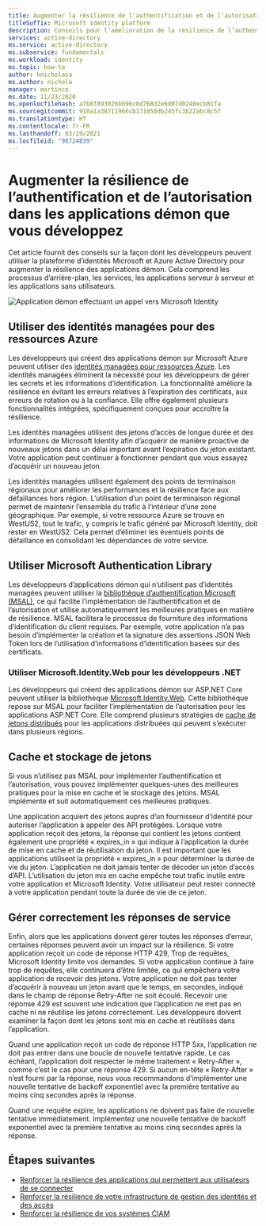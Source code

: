 ```yaml
---
title: Augmenter la résilience de l’authentification et de l’autorisation dans les applications démon que vous développez
titleSuffix: Microsoft identity platform
description: Conseils pour l’amélioration de la résilience de l’authentification et de l’autorisation dans une application démon à l’aide de la plateforme d’identités Microsoft
services: active-directory
ms.service: active-directory
ms.subservice: fundamentals
ms.workload: identity
ms.topic: how-to
author: knicholasa
ms.author: nichola
manager: martinco
ms.date: 11/23/2020
ms.openlocfilehash: a7b8f893026bb96c8d768d2e6d07d0240ecb81fa
ms.sourcegitcommit: 910a1a38711966cb171050db245fc3b22abc8c5f
ms.translationtype: HT
ms.contentlocale: fr-FR
ms.lasthandoff: 03/19/2021
ms.locfileid: "98724839"
---
```

# <a name="increase-the-resilience-of-authentication-and-authorization-in-daemon-applications-you-develop"></a>Augmenter la résilience de l’authentification et de l’autorisation dans les applications démon que vous développez

Cet article fournit des conseils sur la façon dont les développeurs peuvent utiliser la plateforme d’identités Microsoft et Azure Active Directory pour augmenter la résilience des applications démon. Cela comprend les processus d’arrière-plan, les services, les applications serveur à serveur et les applications sans utilisateurs.

![Application démon effectuant un appel vers Microsoft Identity](media/resilience-daemon-app/calling-microsoft-identity.png)

## <a name="use-managed-identities-for-azure-resources"></a>Utiliser des identités managées pour des ressources Azure

Les développeurs qui créent des applications démon sur Microsoft Azure peuvent utiliser des [identités managées pour ressources Azure](../managed-identities-azure-resources/overview.md). Les identités managées éliminent la nécessité pour les développeurs de gérer les secrets et les informations d’identification. La fonctionnalité améliore la résilience en évitant les erreurs relatives à l’expiration des certificats, aux erreurs de rotation ou à la confiance. Elle offre également plusieurs fonctionnalités intégrées, spécifiquement conçues pour accroître la résilience.

Les identités managées utilisent des jetons d’accès de longue durée et des informations de Microsoft Identity afin d’acquérir de manière proactive de nouveaux jetons dans un délai important avant l’expiration du jeton existant. Votre application peut continuer à fonctionner pendant que vous essayez d’acquérir un nouveau jeton.

Les identités managées utilisent également des points de terminaison régionaux pour améliorer les performances et la résilience face aux défaillances hors région. L’utilisation d’un point de terminaison régional permet de maintenir l’ensemble du trafic à l’intérieur d’une zone géographique. Par exemple, si votre ressource Azure se trouve en WestUS2, tout le trafic, y compris le trafic généré par Microsoft Identity, doit rester en WestUS2. Cela permet d’éliminer les éventuels points de défaillance en consolidant les dépendances de votre service.

## <a name="use-the-microsoft-authentication-library"></a>Utiliser Microsoft Authentication Library

Les développeurs d’applications démon qui n’utilisent pas d’identités managées peuvent utiliser la [bibliothèque d’authentification Microsoft (MSAL)](../develop/msal-overview.md), ce qui facilite l’implémentation de l’authentification et de l’autorisation et utilise automatiquement les meilleures pratiques en matière de résilience. MSAL facilitera le processus de fourniture des informations d’identification du client requises. Par exemple, votre application n’a pas besoin d’implémenter la création et la signature des assertions JSON Web Token lors de l’utilisation d’informations d’identification basées sur des certificats.

### <a name="use-microsoftidentityweb-for-net-developers"></a>Utiliser Microsoft.Identity.Web pour les développeurs .NET

Les développeurs qui créent des applications démon sur ASP.NET Core peuvent utiliser la bibliothèque [Microsoft.Identity.Web](../develop/microsoft-identity-web.md). Cette bibliothèque repose sur MSAL pour faciliter l’implémentation de l’autorisation pour les applications ASP.NET Core. Elle comprend plusieurs stratégies de [cache de jetons distribués](https://github.com/AzureAD/microsoft-identity-web/wiki/token-cache-serialization#distributed-token-cache) pour les applications distribuées qui peuvent s’exécuter dans plusieurs régions.

## <a name="cache-and-store-tokens"></a>Cache et stockage de jetons

Si vous n’utilisez pas MSAL pour implémenter l’authentification et l’autorisation, vous pouvez implémenter quelques-unes des meilleures pratiques pour la mise en cache et le stockage des jetons. MSAL implémente et suit automatiquement ces meilleures pratiques.

Une application acquiert des jetons auprès d’un fournisseur d’identité pour autoriser l’application à appeler des API protégées. Lorsque votre application reçoit des jetons, la réponse qui contient les jetons contient également une propriété « expires\_in » qui indique à l’application la durée de mise en cache et de réutilisation du jeton. Il est important que les applications utilisent la propriété « expires\_in » pour déterminer la durée de vie du jeton. L’application ne doit jamais tenter de décoder un jeton d’accès d’API. L’utilisation du jeton mis en cache empêche tout trafic inutile entre votre application et Microsoft Identity. Votre utilisateur peut rester connecté à votre application pendant toute la durée de vie de ce jeton.

## <a name="properly-handle-service-responses"></a>Gérer correctement les réponses de service

Enfin, alors que les applications doivent gérer toutes les réponses d’erreur, certaines réponses peuvent avoir un impact sur la résilience. Si votre application reçoit un code de réponse HTTP 429, Trop de requêtes, Microsoft Identity limite vos demandes. Si votre application continue à faire trop de requêtes, elle continuera d’être limitée, ce qui empêchera votre application de recevoir des jetons. Votre application ne doit pas tenter d’acquérir à nouveau un jeton avant que le temps, en secondes, indiqué dans le champ de réponse Retry-After ne soit écoulé. Recevoir une réponse 429 est souvent une indication que l’application ne met pas en cache ni ne réutilise les jetons correctement. Les développeurs doivent examiner la façon dont les jetons sont mis en cache et réutilisés dans l’application.

Quand une application reçoit un code de réponse HTTP 5xx, l’application ne doit pas entrer dans une boucle de nouvelle tentative rapide. Le cas échéant, l’application doit respecter le même traitement « Retry-After », comme c’est le cas pour une réponse 429. Si aucun en-tête « Retry-After » n’est fourni par la réponse, nous vous recommandons d’implémenter une nouvelle tentative de backoff exponentiel avec la première tentative au moins cinq secondes après la réponse.

Quand une requête expire, les applications ne doivent pas faire de nouvelle tentative immédiatement. Implémentez une nouvelle tentative de backoff exponentiel avec la première tentative au moins cinq secondes après la réponse.

## <a name="next-steps"></a>Étapes suivantes

- [Renforcer la résilience des applications qui permettent aux utilisateurs de se connecter](resilience-client-app.md)
- [Renforcer la résilience de votre infrastructure de gestion des identités et des accès](resilience-in-infrastructure.md)
- [Renforcer la résilience de vos systèmes CIAM](resilience-b2c.md)